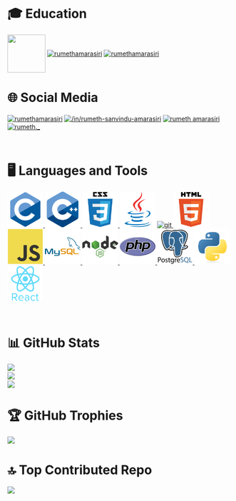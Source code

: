 # 🎓 Education 
<a href="https://x.com/RumethAmarasiri" target="blank"><img align="center" src="https://upload.wikimedia.org/wikipedia/en/thumb/d/d4/D._S._Senanayake_College_crest.png/150px-D._S._Senanayake_College_crest.png" width="85" height="85" /></a>
<a href="https://x.com/RumethAmarasiri" target="blank"><img align="center" src="https://upload.wikimedia.org/wikipedia/en/a/a6/SLIIT_Logo_Crest.png" alt="rumethamarasiri" width="85" height="85" /></a>
<a href="https://x.com/RumethAmarasiri" target="blank"><img align="center" src="https://upload.wikimedia.org/wikipedia/en/e/e0/Kelaniya.png" alt="rumethamarasiri" width="85" height="85" /></a>
<br>


# 🌐 Social Media
<p align="left">
<a href="https://x.com/RumethAmarasiri" target="blank"><img align="center" src="https://upload.wikimedia.org/wikipedia/commons/thumb/b/b7/X_logo.jpg/600px-X_logo.jpg" alt="rumethamarasiri" width="85" height="85" /></a>
<a href="https://www.linkedin.com/in/rumeth-sanvindu-amarasiri-236126272" target="blank"><img align="center" src="https://raw.githubusercontent.com/rahuldkjain/github-profile-readme-generator/master/src/images/icons/Social/linked-in-alt.svg" alt="/in/rumeth-sanvindu-amarasiri" width="80" height="80" /></a>
<a href="https://www.facebook.com/profile.php?id=100086620137400" target="blank"><img align="center" src="https://raw.githubusercontent.com/rahuldkjain/github-profile-readme-generator/master/src/images/icons/Social/facebook.svg" alt="rumeth amarasiri" width="80" height="80" /></a>
<a href="https://instagram.com/rumeth._" target="blank"><img align="center" src="https://raw.githubusercontent.com/rahuldkjain/github-profile-readme-generator/master/src/images/icons/Social/instagram.svg" alt="rumeth._" width="80" height="80" /></a>
</p><br>

# 🖥️ Languages and Tools
<p align="left"> <a href="https://www.cprogramming.com/" target="_blank" rel="noreferrer"> <img src="https://raw.githubusercontent.com/devicons/devicon/master/icons/c/c-original.svg" alt="c" width="80" height="80"/> </a> 
<a href="https://www.w3schools.com/cpp/" target="_blank" rel="noreferrer"> <img src="https://raw.githubusercontent.com/devicons/devicon/master/icons/cplusplus/cplusplus-original.svg" alt="cplusplus" width="80" height="80"/> </a> 
<a href="https://www.w3schools.com/css/" target="_blank" rel="noreferrer"> <img src="https://raw.githubusercontent.com/devicons/devicon/master/icons/css3/css3-original-wordmark.svg" alt="css3" width="80" height="80"/> </a> 
<a target="_blank" href="https://raw.githubusercontent.com/devicons/devicon/master/icons/java/java-original.svg" style="display: inline-block;"><img src="https://raw.githubusercontent.com/devicons/devicon/master/icons/java/java-original.svg" alt="java" width="80" height="80" /></a>
<a href="https://git-scm.com/" target="_blank" rel="noreferrer"> <img src="https://www.vectorlogo.zone/logos/git-scm/git-scm-icon.svg" alt="git" width="80" height="80"/> </a> 
<a href="https://www.w3.org/html/" target="_blank" rel="noreferrer"> <img src="https://raw.githubusercontent.com/devicons/devicon/master/icons/html5/html5-original-wordmark.svg" alt="html5" width="80" height="80"/> </a> 
<a href="https://developer.mozilla.org/en-US/docs/Web/JavaScript" target="_blank" rel="noreferrer"> <img src="https://raw.githubusercontent.com/devicons/devicon/master/icons/javascript/javascript-original.svg" alt="javascript" width="80" height="80"/> </a> 
<a href="https://www.mysql.com/" target="_blank" rel="noreferrer"> <img src="https://raw.githubusercontent.com/devicons/devicon/master/icons/mysql/mysql-original-wordmark.svg" alt="mysql" width="80" height="80"/> </a> 
<a href="https://nodejs.org" target="_blank" rel="noreferrer"> <img src="https://raw.githubusercontent.com/devicons/devicon/master/icons/nodejs/nodejs-original-wordmark.svg" alt="nodejs" width="80" height="80"/> </a> 
<a href="https://www.php.net" target="_blank" rel="noreferrer"> <img src="https://raw.githubusercontent.com/devicons/devicon/master/icons/php/php-original.svg" alt="php" width="80" height="80"/> </a> 
<a href="https://www.postgresql.org" target="_blank" rel="noreferrer"> <img src="https://raw.githubusercontent.com/devicons/devicon/master/icons/postgresql/postgresql-original-wordmark.svg" alt="postgresql" width="80" height="80"/> </a>
<a href="https://www.python.org" target="_blank" rel="noreferrer"> <img src="https://raw.githubusercontent.com/devicons/devicon/master/icons/python/python-original.svg" alt="python" width="80" height="80"/> </a> 
<a href="https://reactjs.org/" target="_blank" rel="noreferrer"> <img src="https://raw.githubusercontent.com/devicons/devicon/master/icons/react/react-original-wordmark.svg" alt="react" width="80" height="80"/> </a> </p>
<br>


# 📊 GitHub Stats
![](https://github-readme-stats.vercel.app/api?username=rumethamare&theme=dark&hide_border=false&include_all_commits=false&count_private=false)<br/>
![](https://github-readme-streak-stats.herokuapp.com/?user=rumethamare&theme=dark&hide_border=false)<br/>
![](https://github-readme-stats.vercel.app/api/top-langs/?username=rumethamare&theme=dark&hide_border=false&include_all_commits=false&count_private=false&layout=compact)<br>

# 🏆 GitHub Trophies
![](https://github-profile-trophy.vercel.app/?username=rumethamare&theme=radical&no-frame=false&no-bg=true&margin-w=4)<br>

# 🔝 Top Contributed Repo
![](https://github-contributor-stats.vercel.app/api?username=rumethamare&limit=5&theme=dark&combine_all_yearly_contributions=true)<br>
